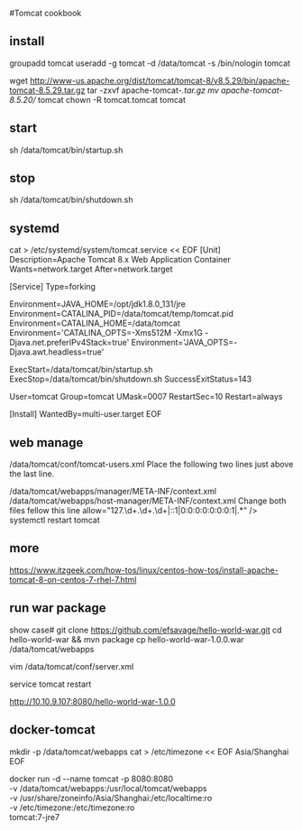
#Tomcat cookbook

## install
groupadd tomcat
useradd -g tomcat -d /data/tomcat -s /bin/nologin tomcat

wget http://www-us.apache.org/dist/tomcat/tomcat-8/v8.5.29/bin/apache-tomcat-8.5.29.tar.gz
tar -zxvf apache-tomcat-*.tar.gz
mv apache-tomcat-8.5.20/* tomcat
chown -R tomcat.tomcat tomcat

## start
sh /data/tomcat/bin/startup.sh

## stop
sh /data/tomcat/bin/shutdown.sh

## systemd
cat > /etc/systemd/system/tomcat.service << EOF
[Unit]
Description=Apache Tomcat 8.x Web Application Container
Wants=network.target
After=network.target

[Service]
Type=forking

Environment=JAVA_HOME=/opt/jdk1.8.0_131/jre
Environment=CATALINA_PID=/data/tomcat/temp/tomcat.pid
Environment=CATALINA_HOME=/data/tomcat
Environment='CATALINA_OPTS=-Xms512M -Xmx1G -Djava.net.preferIPv4Stack=true'
Environment='JAVA_OPTS=-Djava.awt.headless=true'

ExecStart=/data/tomcat/bin/startup.sh
ExecStop=/data/tomcat/bin/shutdown.sh
SuccessExitStatus=143

User=tomcat
Group=tomcat
UMask=0007
RestartSec=10
Restart=always

[Install]
WantedBy=multi-user.target
EOF


## web manage
/data/tomcat/conf/tomcat-users.xml
Place the following two lines just above the last line.
<role rolename="admin-gui,manager-gui"/>
<user username="admin" password="tomcat" roles="manager-gui,admin-gui"/>



/data/tomcat/webapps/manager/META-INF/context.xml
/data/tomcat/webapps/host-manager/META-INF/context.xml
Change both files fellow this line
allow="127\.\d+\.\d+\.\d+|::1|0:0:0:0:0:0:0:1|.*" />
systemctl restart tomcat


## more
https://www.itzgeek.com/how-tos/linux/centos-how-tos/install-apache-tomcat-8-on-centos-7-rhel-7.html



## run war package
show case#
git clone https://github.com/efsavage/hello-world-war.git
cd hello-world-war && mvn package
cp hello-world-war-1.0.0.war /data/tomcat/webapps

vim /data/tomcat/conf/server.xml
 <Host name="localhost"  appBase="webapps"
            unpackWARs="true" autoDeploy="true">
        <Context path="/" docBase="hello-world-war-1.0.1.war" debug="0" privileged="true" reloadable="true"/>
        
service tomcat restart

http://10.10.9.107:8080/hello-world-war-1.0.0



## docker-tomcat
mkdir -p /data/tomcat/webapps
cat > /etc/timezone << EOF
Asia/Shanghai
EOF

docker run -d --name tomcat -p 8080:8080 \
-v /data/tomcat/webapps:/usr/local/tomcat/webapps \
-v /usr/share/zoneinfo/Asia/Shanghai:/etc/localtime:ro \
-v /etc/timezone:/etc/timezone:ro \
tomcat:7-jre7

